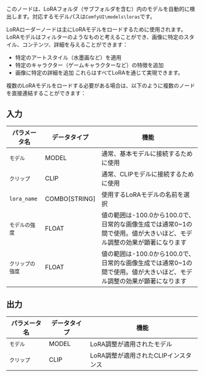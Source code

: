 このノードは、LoRAフォルダ（サブフォルダを含む）内のモデルを自動的に検出します。対応するモデルパスは`ComfyUI\models\loras`です。

LoRAローダーノードは主にLoRAモデルをロードするために使用されます。LoRAモデルはフィルターのようなものと考えることができ、画像に特定のスタイル、コンテンツ、詳細を与えることができます：

- 特定のアートスタイル（水墨画など）を適用
- 特定のキャラクター（ゲームキャラクターなど）の特徴を追加
- 画像に特定の詳細を追加
これらはすべてLoRAを通じて実現できます。

複数のLoRAモデルをロードする必要がある場合は、以下のように複数のノードを直接連結することができます：

## 入力

| パラメータ名 | データタイプ | 機能 |
| --- | --- | --- |
| `モデル` | MODEL | 通常、基本モデルに接続するために使用 |
| `クリップ` | CLIP | 通常、CLIPモデルに接続するために使用 |
| `lora_name` | COMBO[STRING] | 使用するLoRAモデルの名前を選択 |
| `モデルの強度` | FLOAT | 値の範囲は-100.0から100.0で、日常的な画像生成では通常0~1の間で使用。値が大きいほど、モデル調整の効果が顕著になります |
| `クリップの強度` | FLOAT | 値の範囲は-100.0から100.0で、日常的な画像生成では通常0~1の間で使用。値が大きいほど、モデル調整の効果が顕著になります |

## 出力

| パラメータ名 | データタイプ | 機能 |
| --- | --- | --- |
| `モデル` | MODEL | LoRA調整が適用されたモデル |
| `クリップ` | CLIP | LoRA調整が適用されたCLIPインスタンス |

